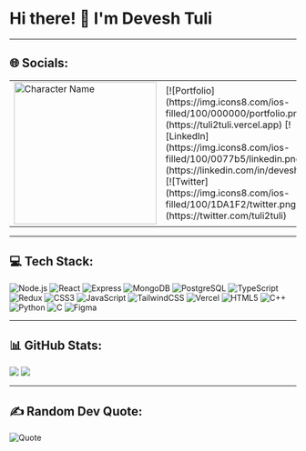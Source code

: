 # Hi there! 👋 I'm Devesh Tuli

---

## 🌐 Socials:
<table>
  <tr>
    <td style="width: 250px;">
      <img src="https://res.cloudinary.com/dqgrwjod2/image/upload/v1734669165/octocat-1734668995762_lnmb3z.png" alt="Character Name" width="250">
    </td>
    <td>
      [![Portfolio](https://img.icons8.com/ios-filled/100/000000/portfolio.png)](https://tuli2tuli.vercel.app)  
      [![LinkedIn](https://img.icons8.com/ios-filled/100/0077b5/linkedin.png)](https://linkedin.com/in/devesh297)  
      [![Twitter](https://img.icons8.com/ios-filled/100/1DA1F2/twitter.png)](https://twitter.com/tuli2tuli)
    </td>
  </tr>
</table>


---

## 💻 Tech Stack:
![Node.js](https://img.shields.io/badge/Node.js-%23339933.svg?style=flat&logo=node.js&logoColor=white)
![React](https://img.shields.io/badge/React-%2361DAFB.svg?style=flat&logo=react&logoColor=black) 
![Express](https://img.shields.io/badge/Express-%23000000.svg?style=flat&logo=express&logoColor=white)
![MongoDB](https://img.shields.io/badge/MongoDB-%2347A248.svg?style=flat&logo=mongodb&logoColor=white)
![PostgreSQL](https://img.shields.io/badge/PostgreSQL-%23336791.svg?style=flat&logo=postgresql&logoColor=white)
![TypeScript](https://img.shields.io/badge/TypeScript-%23007ACC.svg?style=flat&logo=typescript&logoColor=white)
![Redux](https://img.shields.io/badge/Redux-%23764ABC.svg?style=flat&logo=redux&logoColor=white) 
![CSS3](https://img.shields.io/badge/CSS3-%231572B6.svg?style=flat&logo=css3&logoColor=white) 
![JavaScript](https://img.shields.io/badge/JavaScript-%23F7DF1E.svg?style=flat&logo=javascript&logoColor=black) 
![TailwindCSS](https://img.shields.io/badge/TailwindCSS-%2306B6D4.svg?style=flat&logo=tailwind-css&logoColor=white) 
![Vercel](https://img.shields.io/badge/Vercel-%23000000.svg?style=flat&logo=vercel&logoColor=white) 
![HTML5](https://img.shields.io/badge/HTML5-%23E34F26.svg?style=flat&logo=html5&logoColor=white) 
![C++](https://img.shields.io/badge/C++-%2300599C.svg?style=flat&logo=c%2B%2B&logoColor=white) 
![Python](https://img.shields.io/badge/Python-%233776AB.svg?style=flat&logo=python&logoColor=white) 
![C](https://img.shields.io/badge/C-%2300599C.svg?style=flat&logo=c&logoColor=white) 
![Figma](https://img.shields.io/badge/Figma-%23F24E1E.svg?style=flat&logo=figma&logoColor=white)

---

## 📊 GitHub Stats:
![](https://github-readme-stats.vercel.app/api?username=Devesh0403&theme=default&hide_border=false&include_all_commits=true&count_private=true)
![](https://github-readme-streak-stats.herokuapp.com/?user=Devesh0403&theme=default&hide_border=false)

---

## ✍️ Random Dev Quote:
![Quote](https://quotes-github-readme.vercel.app/api?type=horizontal&theme=default)
